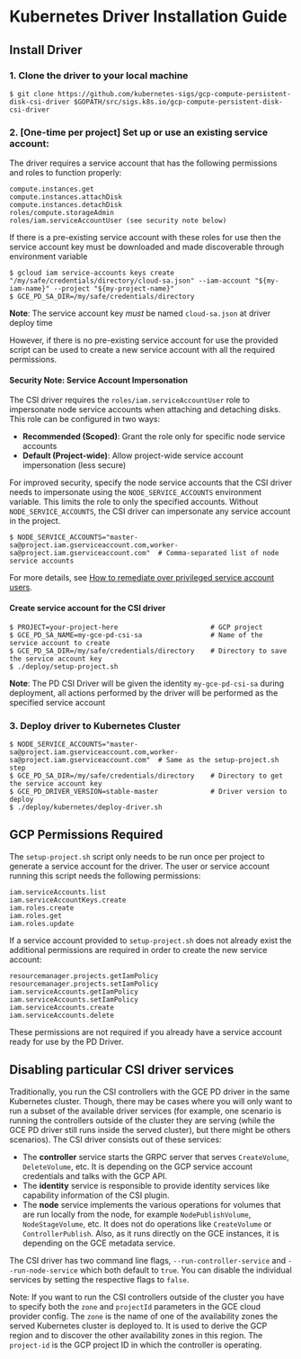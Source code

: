 # Kubernetes Driver Installation Guide

## Install Driver

### 1. Clone the driver to your local machine

```console
$ git clone https://github.com/kubernetes-sigs/gcp-compute-persistent-disk-csi-driver $GOPATH/src/sigs.k8s.io/gcp-compute-persistent-disk-csi-driver
```

### 2. [One-time per project] Set up or use an existing service account:

The driver requires a service account that has the following permissions and
roles to function properly:

```
compute.instances.get
compute.instances.attachDisk
compute.instances.detachDisk
roles/compute.storageAdmin
roles/iam.serviceAccountUser (see security note below)
```

If there is a pre-existing service account with these roles for use then the
service account key must be downloaded and made discoverable through environment
variable

```
$ gcloud iam service-accounts keys create "/my/safe/credentials/directory/cloud-sa.json" --iam-account "${my-iam-name}" --project "${my-project-name}"
$ GCE_PD_SA_DIR=/my/safe/credentials/directory
```

**Note**: The service account key *must* be named `cloud-sa.json` at driver deploy time

However, if there is no pre-existing service account for use the provided script
can be used to create a new service account with all the required permissions.

#### Security Note: Service Account Impersonation

The CSI driver requires the `roles/iam.serviceAccountUser` role to impersonate node service accounts when attaching and detaching disks. This role can be configured in two ways:

* **Recommended (Scoped)**: Grant the role only for specific node service accounts
* **Default (Project-wide)**: Allow project-wide service account impersonation (less secure)

For improved security, specify the node service accounts that the CSI driver needs to impersonate using the `NODE_SERVICE_ACCOUNTS` environment variable. This limits the role to only the specified accounts. Without `NODE_SERVICE_ACCOUNTS`, the CSI driver can impersonate any service account in the project.

```console
$ NODE_SERVICE_ACCOUNTS="master-sa@project.iam.gserviceaccount.com,worker-sa@project.iam.gserviceaccount.com"  # Comma-separated list of node service accounts
```

For more details, see [How to remediate over privileged service account users](https://cloud.google.com/security-command-center/docs/how-to-remediate-security-health-analytics-findings#over_privileged_service_account_user).

#### Create service account for the CSI driver

```console
$ PROJECT=your-project-here                       # GCP project
$ GCE_PD_SA_NAME=my-gce-pd-csi-sa                 # Name of the service account to create
$ GCE_PD_SA_DIR=/my/safe/credentials/directory    # Directory to save the service account key
$ ./deploy/setup-project.sh
```

**Note**: The PD CSI Driver will be given the identity `my-gce-pd-csi-sa` during
deployment, all actions performed by the driver will be performed as the
specified service account

### 3. Deploy driver to Kubernetes Cluster

```console
$ NODE_SERVICE_ACCOUNTS="master-sa@project.iam.gserviceaccount.com,worker-sa@project.iam.gserviceaccount.com"  # Same as the setup-project.sh step
$ GCE_PD_SA_DIR=/my/safe/credentials/directory    # Directory to get the service account key
$ GCE_PD_DRIVER_VERSION=stable-master             # Driver version to deploy
$ ./deploy/kubernetes/deploy-driver.sh
```

## GCP Permissions Required

The `setup-project.sh` script only needs to be run once per project to generate
a service account for the driver. The user or service account running this
script needs the following permissions:

```
iam.serviceAccounts.list
iam.serviceAccountKeys.create
iam.roles.create
iam.roles.get
iam.roles.update
```

If a service account provided to `setup-project.sh` does not already exist the
additional permissions are required in order to create the new service account:

```
resourcemanager.projects.getIamPolicy
resourcemanager.projects.setIamPolicy
iam.serviceAccounts.getIamPolicy
iam.serviceAccounts.setIamPolicy
iam.serviceAccounts.create
iam.serviceAccounts.delete
```

These permissions are not required if you already have a service account ready
for use by the PD Driver.

## Disabling particular CSI driver services

Traditionally, you run the CSI controllers with the GCE PD driver in the same Kubernetes cluster.
Though, there may be cases where you will only want to run a subset of the available driver services (for example, one scenario is running the controllers outside of the cluster they are serving (while the GCE PD driver still runs inside the served cluster), but there might be others scenarios).
The CSI driver consists out of these services:

* The **controller** service starts the GRPC server that serves `CreateVolume`, `DeleteVolume`, etc. It is depending on the GCP service account credentials and talks with the GCP API.
* The **identity** service is responsible to provide identity services like capability information of the CSI plugin.
* The **node** service implements the various operations for volumes that are run locally from the node, for example `NodePublishVolume`, `NodeStageVolume`, etc. It does not do operations like `CreateVolume` or `ControllerPublish`. Also, as it runs directly on the GCE instances, it is depending on the GCE metadata service.

The CSI driver has two command line flags, `--run-controller-service` and `--run-node-service` which both default to `true`.
You can disable the individual services by setting the respective flags to `false`.

Note: If you want to run the CSI controllers outside of the cluster you have to specify both the `zone` and `projectId` parameters in the GCE cloud provider config.
The `zone` is the name of one of the availability zones the served Kubernetes cluster is deployed to.
It is used to derive the GCP region and to discover the other availability zones in this region.
The `project-id` is the GCP project ID in which the controller is operating.
